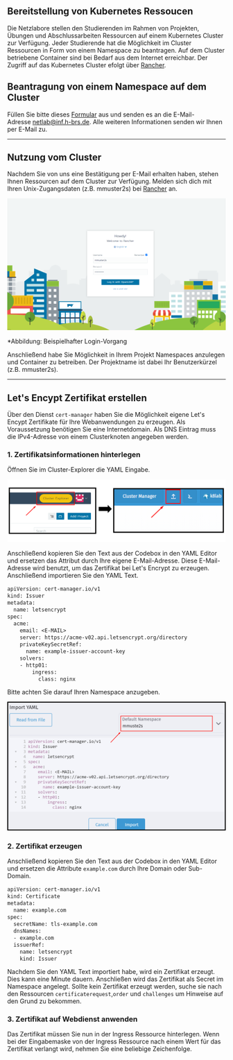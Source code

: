 ## Bereitstellung von Kubernetes Ressoucen

Die Netzlabore stellen den Studierenden im Rahmen von Projekten, Übungen und Abschlussarbeiten Ressourcen auf einem Kubernetes Cluster zur Verfügung. Jeder Studierende hat die Möglichkeit im Cluster Ressourcen in Form von einem Namespace zu beantragen. Auf dem Cluster betriebene Container sind bei Bedarf aus dem Internet erreichbar. Der Zugriff auf das Kubernetes Cluster efolgt über [Rancher](https://rancher.docklab.de/login).  

## Beantragung von einem Namespace auf dem Cluster

Füllen Sie bitte dieses [Formular]() aus und senden es an die E-Mail-Adresse [netlab@inf.h-brs.de](mailto:netlab@inf.h-brs.de). Alle weiteren Informationen senden wir Ihnen per E-Mail zu. 

---

## Nutzung vom Cluster

Nachdem Sie von uns eine Bestätigung per E-Mail erhalten haben, stehen Ihnen Ressourcen auf dem Cluster zur Verfügung. Melden sich dich mit Ihren Unix-Zugangsdaten (z.B. mmuster2s) bei [Rancher](https://rancher.docklab.de/login) an.

![login](res/rancher_start.png)

*Abbildung: Beispielhafter Login-Vorgang

Anschließend habe Sie Möglichkeit in Ihrem Projekt Namespaces anzulegen und Container zu betreiben. Der Projektname ist dabei Ihr Benutzerkürzel (z.B. mmuster2s).

---

## Let's Encypt Zertifikat erstellen

Über den Dienst `cert-manager` haben Sie die Möglichkeit eigene Let's Encypt Zertifikate für Ihre Webanwendungen zu erzeugen. Als Voraussetzung benötigen Sie eine Internetdomain. Als DNS Eintrag muss die lPv4-Adresse von einem Clusterknoten angegeben werden. 

### 1. Zertifikatsinformationen hinterlegen

Öffnen Sie im Cluster-Explorer die YAML Eingabe.

![login](res/LetsEncrypt_S1.png)

Anschließend kopieren Sie den Text aus der Codebox in den YAML Editor und ersetzen das Attribut<E-MAIL> durch Ihre eigene E-Mail-Adresse. Diese E-Mail-Adresse wird benutzt, um das Zertifikat bei Let's Encrypt zu erzeugen. Anschließend importieren Sie den YAML Text.

```
apiVersion: cert-manager.io/v1
kind: Issuer
metadata:
  name: letsencrypt
spec:
  acme:
    email: <E-MAIL>
    server: https://acme-v02.api.letsencrypt.org/directory
    privateKeySecretRef:
      name: example-issuer-account-key
    solvers:
    - http01:
        ingress:
          class: nginx
```

Bitte achten Sie darauf Ihren Namespace anzugeben.

![login](res/YAML_eingabe.png)

### 2. Zertifikat erzeugen

Anschließend kopieren Sie den Text aus der Codebox in den YAML Editor und ersetzen die Attribute `example.com` durch Ihre Domain oder Sub-Domain.

```
apiVersion: cert-manager.io/v1
kind: Certificate
metadata:
  name: example.com
spec:
  secretName: tls-example.com
  dnsNames:
  - example.com
  issuerRef:
    name: letsencrypt
    kind: Issuer
```

Nachdem Sie den YAML Text importiert habe, wird ein Zertifikat erzeugt. Dies kann eine Minute dauern. Anschließen wird das Zertifikat als Secret im Namespace angelegt. Sollte kein Zertifikat erzeugt werden, suche sie nach den Ressourcen `certificaterequest`,`order` und `challenges` um Hinweise auf den Grund zu bekommen.

### 3. Zertifikat auf Webdienst anwenden

Das Zertifikat müssen Sie nun in der Ingress Ressource hinterlegen. Wenn bei der Eingabemaske von der Ingress Ressource nach einem Wert für das Zertifikat verlangt wird, nehmen Sie eine beliebige Zeichenfolge.
